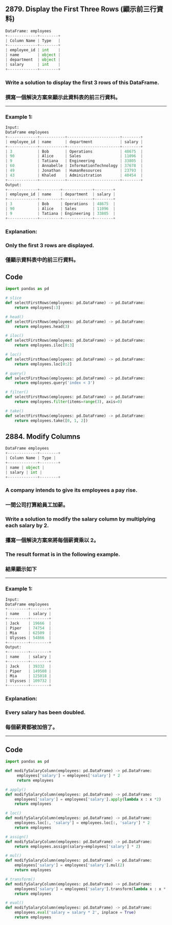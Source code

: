 ## 2879. Display the First Three Rows (顯示前三行資料)

```python
DataFrame: employees
+-------------+--------+
| Column Name | Type   |
+-------------+--------+
| employee_id | int    |
| name        | object |
| department  | object |
| salary      | int    |
+-------------+--------+
```

### Write a solution to display the first 3 rows of this DataFrame.

### 撰寫一個解決方案來顯示此資料表的前三行資料。

---

### Example 1:

```python
Input:
DataFrame employees
+-------------+-----------+-----------------------+--------+
| employee_id | name      | department            | salary |
+-------------+-----------+-----------------------+--------+
| 3           | Bob       | Operations            | 48675  |
| 90          | Alice     | Sales                 | 11096  |
| 9           | Tatiana   | Engineering           | 33805  |
| 60          | Annabelle | InformationTechnology | 37678  |
| 49          | Jonathan  | HumanResources        | 23793  |
| 43          | Khaled    | Administration        | 40454  |
+-------------+-----------+-----------------------+--------+
Output:
+-------------+---------+-------------+--------+
| employee_id | name    | department  | salary |
+-------------+---------+-------------+--------+
| 3           | Bob     | Operations  | 48675  |
| 90          | Alice   | Sales       | 11096  |
| 9           | Tatiana | Engineering | 33805  |
+-------------+---------+-------------+--------+
```

### Explanation:

### Only the first 3 rows are displayed.

### 僅顯示資料表中的前三行資料。

## Code

```python
import pandas as pd

# slice
def selectFirstRows(employees: pd.DataFrame) -> pd.DataFrame:
    return employees[:3]

# head()
def selectFirstRows(employees: pd.DataFrame) -> pd.DataFrame:
    return employees.head(3)

# iloc()
def selectFirstRows(employees: pd.DataFrame) -> pd.DataFrame:
    return employees.iloc[0:3]

# loc()
def selectFirstRows(employees: pd.DataFrame) -> pd.DataFrame:
    return employees.loc[0:2]

# query()
def selectFirstRows(employees: pd.DataFrame) -> pd.DataFrame:
    return employees.query('index < 3')

# filter()
def selectFirstRows(employees: pd.DataFrame) -> pd.DataFrame:
    return employees.filter(items=range(3), axis=0)

# take()
def selectFirstRows(employees: pd.DataFrame) -> pd.DataFrame:
    return employees.take([0, 1, 2])
```

## 2884. Modify Columns

```python
DataFrame employees
+-------------+--------+
| Column Name | Type |
+-------------+--------+
| name | object |
| salary | int |
+-------------+--------+
```

### A company intends to give its employees a pay rise.

### 一間公司打算給員工加薪。

### Write a solution to modify the salary column by multiplying each salary by 2.

### 攥寫一個解決方案來將每個薪資乘以 2。

### The result format is in the following example.

### 結果顯示如下

---

### Example 1:

```python
Input:
DataFrame employees
+---------+--------+
| name    | salary |
+---------+--------+
| Jack    | 19666  |
| Piper   | 74754  |
| Mia     | 62509  |
| Ulysses | 54866  |
+---------+--------+
Output:
+---------+--------+
| name    | salary |
+---------+--------+
| Jack    | 39332  |
| Piper   | 149508 |
| Mia     | 125018 |
| Ulysses | 109732 |
+---------+--------+
```

### Explanation:

### Every salary has been doubled.

### 每個薪資都被加倍了。

---

## Code

```python
import pandas as pd

def modifySalaryColumn(employees: pd.DataFrame) -> pd.DataFrame:
     employees['salary'] = employees['salary'] * 2
     return employees

# apply()
def modifySalaryColumn(employees: pd.DataFrame) -> pd.DataFrame:
    employees['salary'] = employees['salary'].apply(lambda x : x *2)
    return employees

# loc()
def modifySalaryColumn(employees: pd.DataFrame) -> pd.DataFrame:
    employees.loc[:, 'salary'] = employees.loc[:, 'salary'] * 2
    return employees

# assign()
def modifySalaryColumn(employees: pd.DataFrame) -> pd.DataFrame:
    return employees.assign(salary=employees['salary'] * 2)

# mul()
def modifySalaryColumn(employees: pd.DataFrame) -> pd.DataFrame:
    employees['salary'] = employees['salary'].mul(2)
    return employees

# transform()
def modifySalaryColumn(employees: pd.DataFrame) -> pd.DataFrame:
    employees['salary'] = employees['salary'].transform(lambda x : x * 2)
    return employees

# eval()
def modifySalaryColumn(employees: pd.DataFrame) -> pd.DataFrame:
    employees.eval('salary = salary * 2', inplace = True)
    return employees
```
